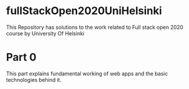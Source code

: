 # fullStackOpen2020UniHelsinki
This Repository has solutions to the work related to Full stack open 2020 course by University Of Helsinki
# Part 0
This part explains fundamental working of web apps and the basic technologies behind it. 
